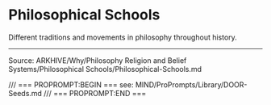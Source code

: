 # Philosophical Schools

Different traditions and movements in philosophy throughout history.

---
Source: ARKHIVE/Why/Philosophy Religion and Belief Systems/Philosophical Schools/Philosophical-Schools.md

/// === PROPROMPT:BEGIN ===
see: MIND/ProPrompts/Library/DOOR-Seeds.md
/// === PROPROMPT:END ===
